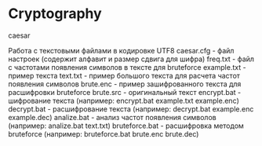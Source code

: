# Cryptography
caesar

Работа с текстовыми файлами в кодировке UTF8
caesar.cfg - файл настроек (содержит алфавит и размер сдвига для шифра)
freq.txt - файл с частотами появления символов в тексте для bruteforce
example.txt - пример текста
text.txt - пример большого текста для расчета частот появления символов
brute.enc - пример зашифрованного текста для расшифровки bruteforce
brute.src - оригинальный текст
encrypt.bat - шифрование текста (например: encrypt.bat example.txt example.enc)
decrypt.bat - расшифрование текста (например: decrypt.bat example.enc example.dec)
analize.bat - анализ частот появления символов (например: analize.bat text.txt)
bruteforce.bat - расшифровка методом bruteforce (например: bruteforce.bat brute.enc brute.dec)
